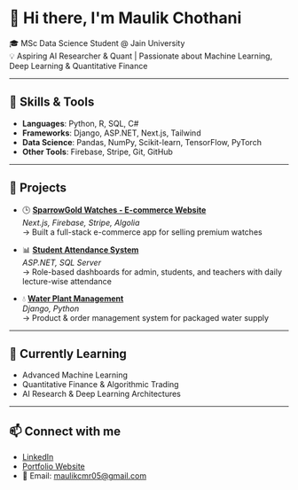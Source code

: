 # 👋 Hi there, I'm Maulik Chothani  

🎓 MSc Data Science Student @ Jain University  
💡 Aspiring AI Researcher & Quant | Passionate about Machine Learning, Deep Learning & Quantitative Finance  

---

## 🔧 Skills & Tools  
- **Languages**: Python, R, SQL, C#  
- **Frameworks**: Django, ASP.NET, Next.js, Tailwind  
- **Data Science**: Pandas, NumPy, Scikit-learn, TensorFlow, PyTorch  
- **Other Tools**: Firebase, Stripe, Git, GitHub  

---

## 📂 Projects  
- 🕒 **[SparrowGold Watches - E-commerce Website](#)**  
   *Next.js, Firebase, Stripe, Algolia*  
   → Built a full-stack e-commerce app for selling premium watches  

- 📊 **[Student Attendance System](#)**  
   *ASP.NET, SQL Server*  
   → Role-based dashboards for admin, students, and teachers with daily lecture-wise attendance  

- 💧 **[Water Plant Management](#)**  
   *Django, Python*  
   → Product & order management system for packaged water supply  

---

## 🌱 Currently Learning  
- Advanced Machine Learning  
- Quantitative Finance & Algorithmic Trading  
- AI Research & Deep Learning Architectures  

---

## 📫 Connect with me  
- [LinkedIn](https://www.linkedin.com/in/maulik-chothani-aa82a5345?utm_source=share&utm_campaign=share_via&utm_content=profile&utm_medium=android_app)  
- [Portfolio Website](#)  
- 📧 Email: maulikcmr05@gmail.com  
